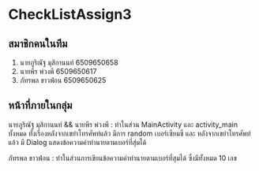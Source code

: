 # CheckListAssign3
## **สมาชิกคนในทีม**
1. นายภูริณัฐ มุสิกานนท์ 6509650658
2. นายพีร พ่วงพี 6509650617
3. ภัทรพล ขาวฟ่อน 6509650625

## **หน้าที่ภายในกลุ่ม**

นายภูริณัฐ มุสิกานนท์ && นายพีร พ่วงพี : ทำในส่วน MainActivity และ activity_main ทั้งหมด ทั้งเรื่องหลังจากเขย่าโทรศัพท์แล้ว มีการ random เบอร์เซียมซี และ หลังจากเขย่าโทรศัพท์แล้ว มี Dialog แสดงข้อความคําทํานายตามเบอร์ที่สุ่มได้ 

ภัทรพล ขาวฟ่อน : ทำในส่วนการเขียนข้อความคําทํานายตามเบอร์ที่สุมได้ ซึ่งมีทั้งหมด 10 เลข
